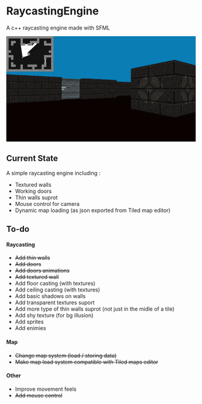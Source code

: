 # RaycastingEngine

A c++ raycasting engine made with SFML

![Alt text](data/images/screenshot/1.png?raw=true "Title")

## Current State 
 
A simple raycasting engine including :

- Textured walls 
- Working doors
- Thin walls suprot
- Mouse control for camera
- Dynamic map loading (as json exported from Tiled map editor)

## To-do

#### Raycasting 
- ~~Add thin walls~~
- ~~Add doors~~
- ~~Add doors animations~~
- ~~Add textured wall~~
- Add floor casting (with textures)
- Add ceiling casting (with textures)
- Add basic shadows on walls
- Add transparent textures suport 
- Add more type of thin walls suprot (not just in the midle of a tile)
- Add shy texture (for bg illusion)
- Add sprites  
- Add enimies 

#### Map
- ~~Change map system (load / storing data)~~
- ~~Make map load system compatible with Tiled maps editor~~

#### Other
- Improve movement feels
- ~~Add mouse control~~
